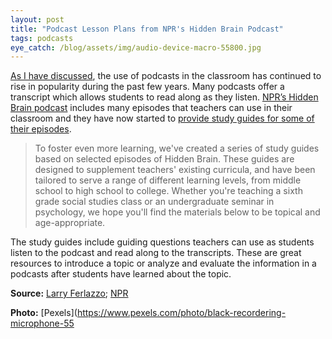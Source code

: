 ```yaml
---
layout: post
title: "Podcast Lesson Plans from NPR's Hidden Brain Podcast"
tags: podcasts
eye_catch: /blog/assets/img/audio-device-macro-55800.jpg
---
```


[As I have discussed](https://www.eddiecmurray.com/blog/2018/12/14/listenwise_curates_educational_podcasts_for_teachers/), the use of podcasts in the classroom has continued to rise in popularity during the past few years.  Many podcasts offer a transcript which allows students to read along as they listen.  [NPR’s Hidden Brain podcast](https://www.npr.org/series/423302056/hidden-brain) includes many episodes that teachers can use in their classroom and they have now started to [provide study guides for some of their episodes](https://www.npr.org/2017/03/27/518822674/hidden-brain-study-guides-beta).

<!--more-->

>To foster even more learning, we've created a series of study guides based on selected episodes of Hidden Brain. These guides are designed to supplement teachers' existing curricula, and have been tailored to serve a range of different learning levels, from middle school to high school to college. Whether you're teaching a sixth grade social studies class or an undergraduate seminar in psychology, we hope you'll find the materials below to be topical and age-appropriate.

The study guides include guiding questions teachers can use as students listen to the podcast and read along to the transcripts.  These are great resources to introduce a topic or analyze and evaluate the information in a podcasts after students have learned about the topic.

**Source:** [Larry Ferlazzo](https://larryferlazzo.edublogs.org/2019/05/10/nprs-hidden-brain-podcasts-now-provides-lesson-plans-for-many-of-its-shows/); [NPR](https://www.npr.org/2017/03/27/518822674/hidden-brain-study-guides-beta)

**Photo:** [Pexels](https://www.pexels.com/photo/black-recordering-microphone-55
